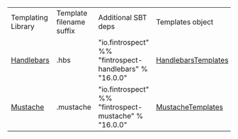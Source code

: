 <table class="code table table-bordered">
<tr>
  <td>Templating Library</td>
  <td>Template filename suffix</td>
  <td>Additional SBT deps</td>
  <td>Templates object</td>
</tr>
<tr>
  <td><a href="http://handlebarsjs.com">Handlebars</a></td>
  <td>.hbs</td>
  <td>"io.fintrospect" %% "fintrospect-handlebars" % "16.0.0"</td>
  <td><a data-toggle="tooltip" href="#" title="io.fintrospect.templating.HandlebarsTemplates">HandlebarsTemplates</a></td>
</tr>
<tr>
  <td><a href="http://mustache.github.io/">Mustache</a></td>
  <td>.mustache</td>
  <td>"io.fintrospect" %% "fintrospect-mustache" % "16.0.0"</td>
  <td><a data-toggle="tooltip" href="#" title="io.fintrospect.templating.MustacheTemplates">MustacheTemplates</a></td>
</tr>
</table>

